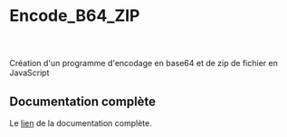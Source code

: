 # Encode_B64_ZIP

![]()

#

Création d'un programme d'encodage en base64 et de zip de fichier en JavaScript

## Documentation complète

Le [lien](https://rext2507.github.io/Encode_B64_ZIP/) de la documentation complète.